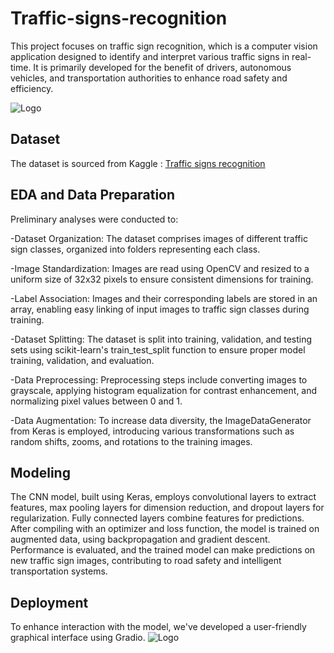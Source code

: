 # Traffic-signs-recognition

This project focuses on traffic sign recognition, which is a computer vision application designed to identify and interpret various traffic signs in real-time. It is primarily developed for the benefit of drivers, autonomous vehicles, and transportation authorities to enhance road safety and efficiency.


![Logo](https://www-sygic.akamaized.net/content/13-what-is/0-sign-recognition/traffic-sign-recognition.png)



## Dataset

The dataset is sourced from Kaggle : [Traffic signs recognition](https://www.kaggle.com/datasets/meowmeowmeowmeowmeow/gtsrb-german-traffic-sign)


## EDA and Data Preparation

Preliminary analyses were conducted to:

-Dataset Organization: The dataset comprises images of different traffic sign classes, organized into folders representing each class.

-Image Standardization: Images are read using OpenCV and resized to a uniform size of 32x32 pixels to ensure consistent dimensions for training.

-Label Association: Images and their corresponding labels are stored in an array, enabling easy linking of input images to traffic sign classes during training.

-Dataset Splitting: The dataset is split into training, validation, and testing sets using scikit-learn's train_test_split function to ensure proper model training, validation, and evaluation.

-Data Preprocessing: Preprocessing steps include converting images to grayscale, applying histogram equalization for contrast enhancement, and normalizing pixel values between 0 and 1.

-Data Augmentation: To increase data diversity, the ImageDataGenerator from Keras is employed, introducing various transformations such as random shifts, zooms, and rotations to the training images.


## Modeling 

The CNN model, built using Keras, employs convolutional layers to extract features, max pooling layers for dimension reduction, and dropout layers for regularization. Fully connected layers combine features for predictions. After compiling with an optimizer and loss function, the model is trained on augmented data, using backpropagation and gradient descent. Performance is evaluated, and the trained model can make predictions on new traffic sign images, contributing to road safety and intelligent transportation systems.

 
## Deployment

To enhance interaction with the model, we've developed a user-friendly graphical interface using Gradio.
![Logo](https://github.com/SaraELalimi2001/Traffic-signs-recognition-project/blob/main/Interface_graphique_code.ipynb
)

